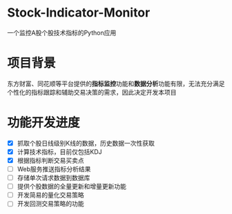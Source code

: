 # Stock-Indicator-Monitor

一个监控A股个股技术指标的Python应用

# 项目背景
东方财富、同花顺等平台提供的**指标监控**功能和**数据分析**功能有限，无法充分满足个性化的指标跟踪和辅助交易决策的需求，因此决定开发本项目

# 功能开发进度
- [x] 抓取个股日线级别K线的数据，历史数据一次性获取
- [x] 计算技术指标，目前仅包括KDJ
- [x] 根据指标判断交易买卖点
- [ ] Web服务推送指标分析结果 
- [ ] 存储单次请求数据到数据库
- [ ] 提供个股数据的全量更新和增量更新功能
- [ ] 开发简易的量化交易策略
- [ ] 开发回测交易策略的功能
